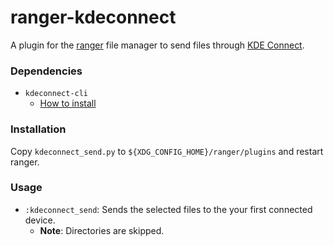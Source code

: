 # ranger-kdeconnect
A plugin for the [ranger](https://github.com/ranger/ranger) file manager to send files through [KDE Connect](https://github.com/KDE/kdeconnect-kde).

### Dependencies
- `kdeconnect-cli`
    - [How to install](https://github.com/KDE/kdeconnect-kde#how-to-install)
### Installation
Copy `kdeconnect_send.py` to `${XDG_CONFIG_HOME}/ranger/plugins` and restart ranger.

### Usage
- `:kdeconnect_send`: Sends the selected files to the your first connected device. 
    - __Note__: Directories are skipped.
